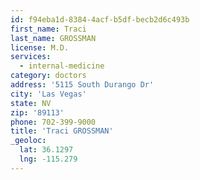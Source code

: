 ```yaml
---
id: f94eba1d-8384-4acf-b5df-becb2d6c493b
first_name: Traci
last_name: GROSSMAN
license: M.D.
services:
  - internal-medicine
category: doctors
address: '5115 South Durango Dr'
city: 'Las Vegas'
state: NV
zip: '89113'
phone: 702-399-9000
title: 'Traci GROSSMAN'
_geoloc:
  lat: 36.1297
  lng: -115.279
---
```

